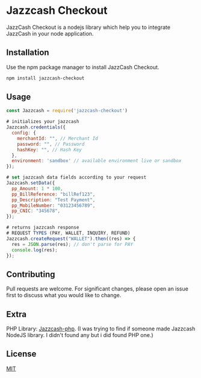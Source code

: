 # Jazzcash Checkout

JazzCash Checkout is a nodejs library which help you to integrate JazzCash in your node application. 

## Installation

Use the npm package manager to install JazzCash Checkout.

```bash
npm install jazzcash-checkout
```

## Usage

```javascript
const Jazzcash = require('jazzcash-checkout')

# initializes your jazzcash
Jazzcash.credentials({
  config: {
    merchantId: "", // Merchant Id
    password: "", // Password
    hashKey: "", // Hash Key
  },
  environment: 'sandbox' // available environment live or sandbox
});

# set jazzcash data fields according to your request
Jazzcash.setData({
  pp_Amount: 1 * 100,
  pp_BillReference: "billRef123",
  pp_Description: "Test Payment",
  pp_MobileNumber: "03123456789",
  pp_CNIC: "345678",
});

# returns jazzcash response
# REQUEST TYPES (PAY, WALLET, INQUIRY, REFUND)
Jazzcash.createRequest("WALLET").then((res) => {
  res = JSON.parse(res); // don't parse for PAY
  console.log(res);
});
```

## Contributing

Pull requests are welcome. For significant changes, please open an issue first
to discuss what you would like to change.

## Extra

PHP Library: [Jazzcash-php](https://github.com/rafayhingoro/jazzcash). 
(I was trying to find if someone made Jazzcash NodeJS library. I didn't found any but i did found PHP one.)

## License

[MIT](https://choosealicense.com/licenses/mit/)
